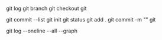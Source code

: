 
git log
git branch
git checkout
git

git commit --list
git init
git status
git add .
git commit -m ""
git 

git log --oneline --all --graph
